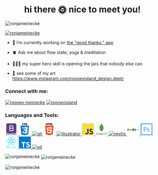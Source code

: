 <h1 align="center">hi there 🌞 nice to meet you!</h1>
<p align="left"> <img src="https://komarev.com/ghpvc/?username=ronjameinecke&label=Profile%20views&color=0e75b6&style=flat" alt="ronjameinecke" /> </p>

<p align="left"> <a href="https://github.com/ryo-ma/github-profile-trophy"><img src="https://github-profile-trophy.vercel.app/?username=ronjameinecke" alt="ronjameinecke" /></a> </p>

- 🔭 I’m currently working on [the "good thanks." app](https://github.com/RonjaMeinecke/good-thanks-app)

- 🫀 Ask me about flow state, yoga & meditation

- 🦸🏽‍♀️ my super hero skill is opening the jars that nobody else can

- 🎨 see some of my art https://www.instagram.com/rooneyisland_design.dept/

<h3 align="left">Connect with me:</h3>
<p align="left">

<a href="https://linkedin.com/in/rooney meinecke" target="blank"><img align="center" src="https://cdn.jsdelivr.net/npm/simple-icons@3.0.1/icons/linkedin.svg" alt="rooney meinecke" height="30" width="40" /></a>
<a href="https://instagram.com/rooneyisland" target="blank"><img align="center" src="https://cdn.jsdelivr.net/npm/simple-icons@3.0.1/icons/instagram.svg" alt="rooneyisland" height="30" width="40" /></a>
</p>

<h3 align="left">Languages and Tools:</h3>
<p align="left"> <a href="https://getbootstrap.com" target="_blank"> <img src="https://raw.githubusercontent.com/devicons/devicon/master/icons/bootstrap/bootstrap-plain-wordmark.svg" alt="bootstrap" width="40" height="40"/> </a> <a href="https://www.w3schools.com/css/" target="_blank"> <img src="https://raw.githubusercontent.com/devicons/devicon/master/icons/css3/css3-original-wordmark.svg" alt="css3" width="40" height="40"/> </a> <a href="https://git-scm.com/" target="_blank"> <img src="https://www.vectorlogo.zone/logos/git-scm/git-scm-icon.svg" alt="git" width="40" height="40"/> </a> <a href="https://www.w3.org/html/" target="_blank"> <img src="https://raw.githubusercontent.com/devicons/devicon/master/icons/html5/html5-original-wordmark.svg" alt="html5" width="40" height="40"/> </a> <a href="https://www.adobe.com/in/products/illustrator.html" target="_blank"> <img src="https://www.vectorlogo.zone/logos/adobe_illustrator/adobe_illustrator-icon.svg" alt="illustrator" width="40" height="40"/> </a> <a href="https://developer.mozilla.org/en-US/docs/Web/JavaScript" target="_blank"> <img src="https://raw.githubusercontent.com/devicons/devicon/master/icons/javascript/javascript-original.svg" alt="javascript" width="40" height="40"/> </a> <a href="https://www.mongodb.com/" target="_blank"> <img src="https://raw.githubusercontent.com/devicons/devicon/master/icons/mongodb/mongodb-original-wordmark.svg" alt="mongodb" width="40" height="40"/> </a> <a href="https://nextjs.org/" target="_blank"> <img src="https://cdn.worldvectorlogo.com/logos/nextjs-3.svg" alt="nextjs" width="40" height="40"/> </a> <a href="https://nodejs.org" target="_blank"> <img src="https://raw.githubusercontent.com/devicons/devicon/master/icons/nodejs/nodejs-original-wordmark.svg" alt="nodejs" width="40" height="40"/> </a> <a href="https://www.photoshop.com/en" target="_blank"> <img src="https://raw.githubusercontent.com/devicons/devicon/master/icons/photoshop/photoshop-line.svg" alt="photoshop" width="40" height="40"/> </a> <a href="https://reactjs.org/" target="_blank"> <img src="https://raw.githubusercontent.com/devicons/devicon/master/icons/react/react-original-wordmark.svg" alt="react" width="40" height="40"/> </a> <a href="https://www.typescriptlang.org/" target="_blank"> <img src="https://raw.githubusercontent.com/devicons/devicon/master/icons/typescript/typescript-original.svg" alt="typescript" width="40" height="40"/> </a> <a href="https://www.adobe.com/products/xd.html" target="_blank"> <img src="https://cdn.worldvectorlogo.com/logos/adobe-xd.svg" alt="xd" width="40" height="40"/> </a> </p>

<p><img align="left" src="https://github-readme-stats.vercel.app/api/top-langs?username=ronjameinecke&show_icons=true&locale=en&layout=compact" alt="ronjameinecke" /></p>

<p>&nbsp;<img align="center" src="https://github-readme-stats.vercel.app/api?username=ronjameinecke&show_icons=true&locale=en" alt="ronjameinecke" /></p>

<p><img align="center" src="https://github-readme-streak-stats.herokuapp.com/?user=ronjameinecke&" alt="ronjameinecke" /></p>
